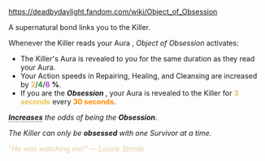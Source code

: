 https://deadbydaylight.fandom.com/wiki/Object_of_Obsession

<p>A supernatural bond links you to the Killer.
<p>Whenever the Killer reads your Aura , <i>Object of Obsession</i> activates:
</p>
<ul><li>The Killer's Aura is revealed to you for the same duration as they read your Aura.</li>
<li>Your Action speeds in Repairing, Healing, and Cleansing are increased by <span class="clr" style="color: #e8c252;"><b>2</b></span>/<span class="clr" style="color: #199b1e;"><b>4</b></span>/<span class="clr" style="color: #ac3ee3;"><b>6</b></span> <b>%</b>.</li>
<li>If you are the <i><b>Obsession </b></i>, your Aura is revealed to the Killer for <b><span class="clr clr2" style="color: #e8c252 ;">3 seconds</span></b> every <b><span class="clr clr6" style="color: #ff8800 ;">30 seconds</span></b>.</li></ul>
<p><i><b><span class="rt-commentedText tooltip-value" style="border-bottom:1px dotted; border-color: #3c3c3c;" title="+100 %">Increases</span></b> the odds of being the <b>Obsession</b></i>.
</p><p><i>The Killer can only be <b>obsessed</b> with one Survivor at a time.</i>
</p><p><i><span class="clr clr9" style="color: #e7cda2 ;">"He was watching me!" — Laurie Strode</span></i>
</p>
</p>